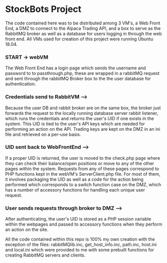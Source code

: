 # StockBots Project

The code contained here was to be distributed among 3 VM's, a Web Front End, a DMZ to connect to the Alpaca Trading API, and a box to serve as the RabbitMQ broker as well as a database for users logging in through the web front end. All VMs used for creation of this project were running Ubuntu 18.04.

### START -> webVM  

  The Web Front End has a login page which sends the username and password to to passthrough.php, these are wrapped in a rabbitMQ request and sent through the rabbitMQ Broker box to the the user database for authentication.
  
  
 ### Credentials send to RabbitVM -->
  Because the user DB and rabbit broker are on the same box, the broker just forwards the request to the locally running database server rabbit listener, which runs the credentials and returns the user's UID if one exists in the system. This UID is tied to the user's API keys which are needed for performing an action on the API. Trading keys are kept on the DMZ in an ini file and retrieved on a per-use basis. 
  
###  UID sent back to WebFrontEnd --> 
   If a proper UID is returned, the user is moved to the check.php page where they can check their balance/open positions or move to any of the other pages within the system. Requests from any of these pages correspond to PHP functions kept in the webVM's ServerClient.php file. For most of them, it involves packaging the UID as well as a code for the action being performed which corresponds to a switch function case on the DMZ, which has a number of accessory functions for handling each unique user request. 
  
### User sends requests through broker to DMZ -->
After authenticating, the user's UID is stored as a PHP session variable within the webpages and passed to accessory functions when they perform an action on the site.  
  
All the code contained within this repo is 100% my own creation with the exception of the files:
rabbitMQlib.inc, 
get_host_info.inc, 
path.inc, 
host.ini
and local.ini 
which were provided to me with some prebuilt functions for creating RabbitMQ servers and clients. 
